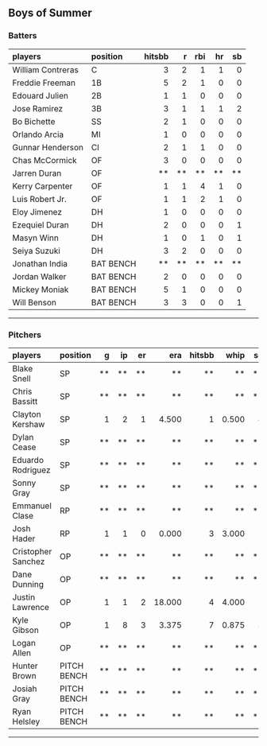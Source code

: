 ## Boys of Summer

### Batters

 
|players           |position  | hitsbb|  r| rbi| hr| sb| 
|:-----------------|:---------|------:|--:|---:|--:|--:| 
|William Contreras |C         |      3|  2|   1|  1|  0| 
|Freddie Freeman   |1B        |      5|  2|   1|  0|  0| 
|Edouard Julien    |2B        |      1|  1|   0|  0|  0| 
|Jose Ramirez      |3B        |      3|  1|   1|  1|  2| 
|Bo Bichette       |SS        |      2|  1|   0|  0|  0| 
|Orlando Arcia     |MI        |      1|  0|   0|  0|  0| 
|Gunnar Henderson  |CI        |      2|  1|   1|  0|  0| 
|Chas McCormick    |OF        |      3|  0|   0|  0|  0| 
|Jarren Duran      |OF        |     **| **|  **| **| **| 
|Kerry Carpenter   |OF        |      1|  1|   4|  1|  0| 
|Luis Robert Jr.   |OF        |      1|  1|   2|  1|  0| 
|Eloy Jimenez      |DH        |      1|  0|   0|  0|  0| 
|Ezequiel Duran    |DH        |      2|  0|   0|  0|  1| 
|Masyn Winn        |DH        |      1|  0|   1|  0|  1| 
|Seiya Suzuki      |DH        |      3|  2|   0|  0|  0| 
|Jonathan India    |BAT BENCH |     **| **|  **| **| **| 
|Jordan Walker     |BAT BENCH |      2|  0|   0|  0|  0| 
|Mickey Moniak     |BAT BENCH |      5|  1|   0|  0|  0| 
|Will Benson       |BAT BENCH |      3|  3|   0|  0|  1| 


* * *

### Pitchers

 
|players            |position    |  g| ip| er|    era| hitsbb|  whip| so|  w| sv| 
|:------------------|:-----------|--:|--:|--:|------:|------:|-----:|--:|--:|--:| 
|Blake Snell        |SP          | **| **| **|     **|     **|    **| **| **| **| 
|Chris Bassitt      |SP          | **| **| **|     **|     **|    **| **| **| **| 
|Clayton Kershaw    |SP          |  1|  2|  1|  4.500|      1| 0.500|  4|  0|  0| 
|Dylan Cease        |SP          | **| **| **|     **|     **|    **| **| **| **| 
|Eduardo Rodriguez  |SP          | **| **| **|     **|     **|    **| **| **| **| 
|Sonny Gray         |SP          | **| **| **|     **|     **|    **| **| **| **| 
|Emmanuel Clase     |RP          | **| **| **|     **|     **|    **| **| **| **| 
|Josh Hader         |RP          |  1|  1|  0|  0.000|      3| 3.000|  3|  0|  0| 
|Cristopher Sanchez |OP          | **| **| **|     **|     **|    **| **| **| **| 
|Dane Dunning       |OP          | **| **| **|     **|     **|    **| **| **| **| 
|Justin Lawrence    |OP          |  1|  1|  2| 18.000|      4| 4.000|  1|  0|  0| 
|Kyle Gibson        |OP          |  1|  8|  3|  3.375|      7| 0.875|  8|  1|  0| 
|Logan Allen        |OP          | **| **| **|     **|     **|    **| **| **| **| 
|Hunter Brown       |PITCH BENCH | **| **| **|     **|     **|    **| **| **| **| 
|Josiah Gray        |PITCH BENCH | **| **| **|     **|     **|    **| **| **| **| 
|Ryan Helsley       |PITCH BENCH | **| **| **|     **|     **|    **| **| **| **| 


* * *


